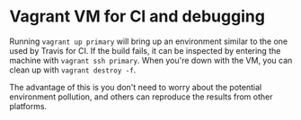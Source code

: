 <!--
    Licensed to the Apache Software Foundation (ASF) under one
    or more contributor license agreements.  See the NOTICE file
    distributed with this work for additional information
    regarding copyright ownership.  The ASF licenses this file
    to you under the Apache License, Version 2.0 (the
    "License"); you may not use this file except in compliance
    with the License.  You may obtain a copy of the License at

      http://www.apache.org/licenses/LICENSE-2.0

    Unless required by applicable law or agreed to in writing,
    software distributed under the License is distributed on an
    "AS IS" BASIS, WITHOUT WARRANTIES OR CONDITIONS OF ANY
    KIND, either express or implied.  See the License for the
    specific language governing permissions and limitations
    under the License.
-->
Vagrant VM for CI and debugging
=================================
Running `vagrant up primary` will bring up an environment similar to the one used by Travis for CI. If the build fails, it can be inspected by entering the machine with `vagrant ssh primary`. When you're down with the VM, you can clean up with `vagrant destroy -f`.

The advantage of this is you don't need to worry about the potential environment pollution, and others can reproduce the results from other platforms.
